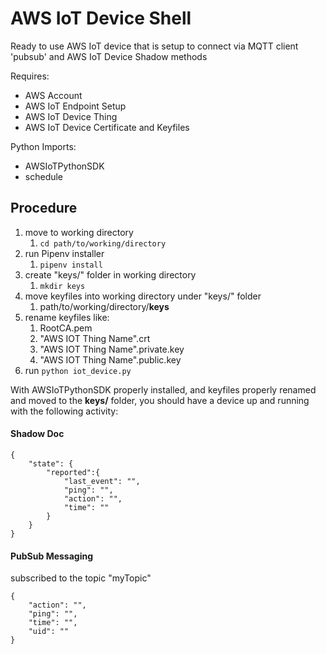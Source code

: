 # AWS IoT Device Shell #

Ready to use AWS IoT device that is setup to connect via MQTT client 'pubsub' and AWS IoT Device Shadow methods

Requires:

* AWS Account
* AWS IoT Endpoint Setup
* AWS IoT Device Thing
* AWS IoT Device Certificate and Keyfiles

Python Imports:
* AWSIoTPythonSDK
* schedule

## Procedure ##

1. move to working directory
   1. `cd path/to/working/directory`
2. run Pipenv installer
   1. `pipenv install`
3. create "keys/" folder in working directory
   1. `mkdir keys`
4. move keyfiles into working directory under "keys/" folder
   1. path/to/working/directory/**keys**
5. rename keyfiles like:
   1. RootCA.pem
   2. "AWS IOT Thing Name".crt
   3. "AWS IOT Thing Name".private.key
   4. "AWS IOT Thing Name".public.key
6. run `python iot_device.py`

With AWSIoTPythonSDK properly installed, and keyfiles properly renamed and moved to the **keys/** folder, you should have a device up and running with the following activity:

#### Shadow Doc ####
    {
        "state": {
            "reported":{
                "last_event": "",
                "ping": "",
                "action": "",
                "time": ""
            }
        }
    }

#### PubSub Messaging ####

subscribed to the topic "myTopic"

    {
        "action": "",
        "ping": "",
        "time": "",
        "uid": ""
    }